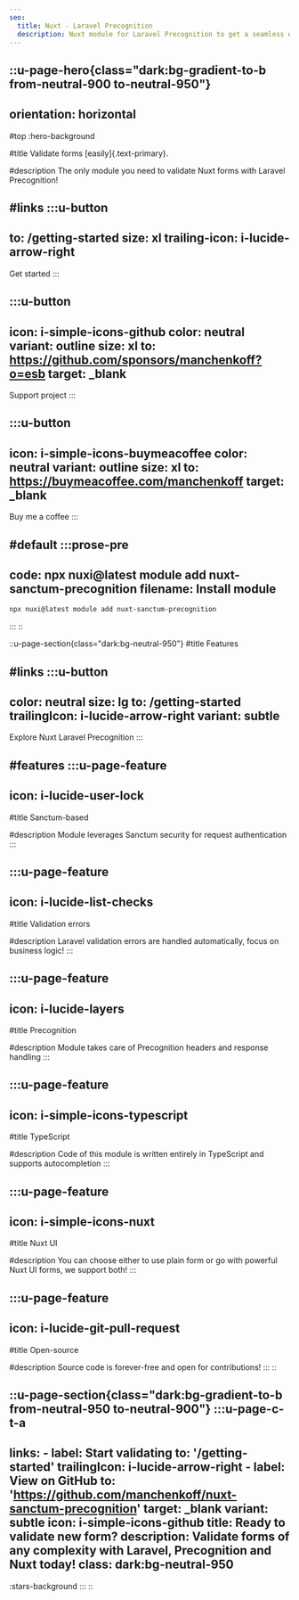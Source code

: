 ```yaml
---
seo:
  title: Nuxt - Laravel Precognition
  description: Nuxt module for Laravel Precognition to get a seamless experience with form validation.
---
```


::u-page-hero{class="dark:bg-gradient-to-b from-neutral-900 to-neutral-950"}
---
orientation: horizontal
---
#top
:hero-background

#title
Validate forms [easily]{.text-primary}.

#description
The only module you need to validate Nuxt forms with Laravel Precognition!

#links
  :::u-button
  ---
  to: /getting-started
  size: xl
  trailing-icon: i-lucide-arrow-right
  ---
  Get started
  :::

  :::u-button
  ---
  icon: i-simple-icons-github
  color: neutral
  variant: outline
  size: xl
  to: https://github.com/sponsors/manchenkoff?o=esb
  target: _blank
  ---
  Support project
  :::

  :::u-button
  ---
  icon: i-simple-icons-buymeacoffee
  color: neutral
  variant: outline
  size: xl
  to: https://buymeacoffee.com/manchenkoff
  target: _blank
  ---
  Buy me a coffee
  :::


#default
  :::prose-pre
  ---
  code: npx nuxi@latest module add nuxt-sanctum-precognition
  filename: Install module
  ---

  ```bash
  npx nuxi@latest module add nuxt-sanctum-precognition
  ```
  :::
::

::u-page-section{class="dark:bg-neutral-950"}
#title
Features

#links
  :::u-button
  ---
  color: neutral
  size: lg
  to: /getting-started
  trailingIcon: i-lucide-arrow-right
  variant: subtle
  ---
  Explore Nuxt Laravel Precognition
  :::

#features
  :::u-page-feature
  ---
  icon: i-lucide-user-lock
  ---
  #title
  Sanctum-based

  #description
  Module leverages Sanctum security for request authentication 
  :::

  :::u-page-feature
  ---
  icon: i-lucide-list-checks
  ---
  #title
  Validation errors

  #description
  Laravel validation errors are handled automatically, focus on business logic!
  :::

  :::u-page-feature
  ---
  icon: i-lucide-layers
  ---
  #title
  Precognition

  #description
  Module takes care of Precognition headers and response handling
  :::

  :::u-page-feature
  ---
  icon: i-simple-icons-typescript
  ---
  #title
  TypeScript

  #description
  Code of this module is written entirely in TypeScript and supports autocompletion
  :::

  :::u-page-feature
  ---
  icon: i-simple-icons-nuxt
  ---
  #title
  Nuxt UI

  #description
  You can choose either to use plain form or go with powerful Nuxt UI forms, we support both!
  :::

  :::u-page-feature
  ---
  icon: i-lucide-git-pull-request
  ---
  #title
  Open-source

  #description
  Source code is forever-free and open for contributions!
  :::
::

::u-page-section{class="dark:bg-gradient-to-b from-neutral-950 to-neutral-900"}
  :::u-page-c-t-a
  ---
  links:
    - label: Start validating
      to: '/getting-started'
      trailingIcon: i-lucide-arrow-right
    - label: View on GitHub
      to: 'https://github.com/manchenkoff/nuxt-sanctum-precognition'
      target: _blank
      variant: subtle
      icon: i-simple-icons-github
  title: Ready to validate new form?
  description: Validate forms of any complexity with Laravel, Precognition and Nuxt today!
  class: dark:bg-neutral-950
  ---

  :stars-background
  :::
::

